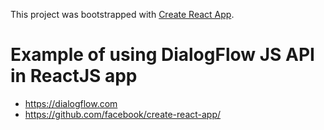 This project was bootstrapped with [Create React App](https://github.com/facebookincubator/create-react-app).

# Example of using DialogFlow JS API in ReactJS app


  * https://dialogflow.com
  * https://github.com/facebook/create-react-app/



